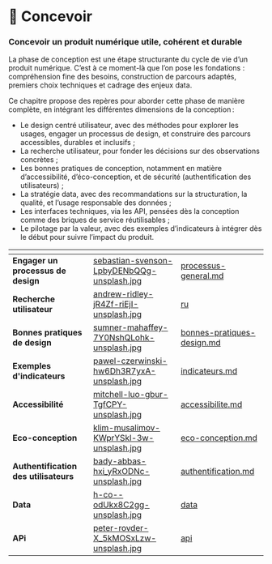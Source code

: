 # 🎨 Concevoir

### Concevoir un produit numérique utile, cohérent et durable

La phase de conception est une étape structurante du cycle de vie d’un produit numérique. C’est à ce moment-là que l’on pose les fondations : compréhension fine des besoins, construction de parcours adaptés, premiers choix techniques et cadrage des enjeux data.

Ce chapitre propose des repères pour aborder cette phase de manière complète, en intégrant les différentes dimensions de la conception :

* Le design centré utilisateur, avec des méthodes pour explorer les usages, engager un processus de design, et construire des parcours accessibles, durables et inclusifs ;
* La recherche utilisateur, pour fonder les décisions sur des observations concrètes ;
* Les bonnes pratiques de conception, notamment en matière d’accessibilité, d’éco-conception, et de sécurité (authentification des utilisateurs) ;
* La stratégie data, avec des recommandations sur la structuration, la qualité, et l’usage responsable des données ;
* Les interfaces techniques, via les API, pensées dès la conception comme des briques de service réutilisables ;
* Le pilotage par la valeur, avec des exemples d’indicateurs à intégrer dès le début pour suivre l’impact du produit.

<table data-view="cards"><thead><tr><th></th><th data-hidden data-card-cover data-type="files"></th><th data-hidden data-card-target data-type="content-ref"></th></tr></thead><tbody><tr><td><strong>Engager un processus de design</strong></td><td><a href="../.gitbook/assets/sebastian-svenson-LpbyDENbQQg-unsplash.jpg">sebastian-svenson-LpbyDENbQQg-unsplash.jpg</a></td><td><a href="processus-general.md">processus-general.md</a></td></tr><tr><td><strong>Recherche utilisateur</strong></td><td><a href="../.gitbook/assets/andrew-ridley-jR4Zf-riEjI-unsplash.jpg">andrew-ridley-jR4Zf-riEjI-unsplash.jpg</a></td><td><a href="ru/">ru</a></td></tr><tr><td><strong>Bonnes pratiques de design</strong></td><td><a href="../.gitbook/assets/sumner-mahaffey-7Y0NshQLohk-unsplash.jpg">sumner-mahaffey-7Y0NshQLohk-unsplash.jpg</a></td><td><a href="bonnes-pratiques-design.md">bonnes-pratiques-design.md</a></td></tr><tr><td><strong>Exemples d'indicateurs</strong></td><td><a href="../.gitbook/assets/pawel-czerwinski-hw6Dh3R7yxA-unsplash.jpg">pawel-czerwinski-hw6Dh3R7yxA-unsplash.jpg</a></td><td><a href="indicateurs.md">indicateurs.md</a></td></tr><tr><td><strong>Accessibilité</strong></td><td><a href="../.gitbook/assets/mitchell-luo-gbur-TgfCPY-unsplash.jpg">mitchell-luo-gbur-TgfCPY-unsplash.jpg</a></td><td><a href="accessibilite.md">accessibilite.md</a></td></tr><tr><td><strong>Eco-conception</strong></td><td><a href="../.gitbook/assets/klim-musalimov-KWprYSkl-3w-unsplash.jpg">klim-musalimov-KWprYSkl-3w-unsplash.jpg</a></td><td><a href="eco-conception.md">eco-conception.md</a></td></tr><tr><td><strong>Authentification des utilisateurs</strong></td><td><a href="../.gitbook/assets/bady-abbas-hxi_yRxODNc-unsplash.jpg">bady-abbas-hxi_yRxODNc-unsplash.jpg</a></td><td><a href="authentification.md">authentification.md</a></td></tr><tr><td><strong>Data</strong></td><td><a href="../.gitbook/assets/h-co--odUkx8C2gg-unsplash.jpg">h-co--odUkx8C2gg-unsplash.jpg</a></td><td><a href="data/">data</a></td></tr><tr><td><strong>APi</strong></td><td><a href="../.gitbook/assets/peter-rovder-X_5kMOSxLzw-unsplash.jpg">peter-rovder-X_5kMOSxLzw-unsplash.jpg</a></td><td><a href="api/">api</a></td></tr></tbody></table>
